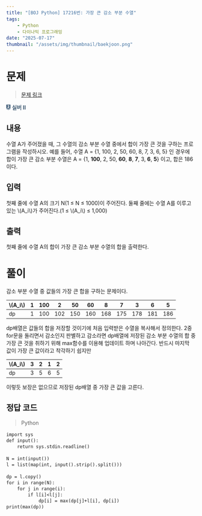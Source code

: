 ```yaml
---
title: "[BOJ Python] 17216번: 가장 큰 감소 부분 수열"
tags:
    - Python
    - 다이나믹 프로그래밍
date: "2025-07-17"
thumbnail: "/assets/img/thumbnail/baekjoon.png"
---
```


# 문제  

> [문제 링크](https://www.acmicpc.net/problem/17216)
<span style="display: inline-flex; align-items: center;">
  <img src="/img/tier/silver2.png" alt="Silver II" style="height:1em; width:auto; margin-right:4px;">
  <span style="color:#405B73; font-weight:bold;">실버 II</span>
</span>

## 내용
수열 A가 주어졌을 때, 그 수열의 감소 부분 수열 중에서 합이 가장 큰 것을 구하는 프로그램을 작성하시오.
예를 들어, 수열 A = {1, 100, 2, 50, 60, 8, 7, 3, 6, 5} 인 경우에 합이 가장 큰 감소 부분 수열은 A = {1, **100**, 2, 50, **60**, **8**, **7**, 3, **6**, **5**} 이고, 합은 186이다.

## 입력
첫째 줄에 수열 A의 크기 N(1 ≤ N ≤ 1000)이 주어진다.
둘째 줄에는 수열 A를 이루고 있는 \\(A_i\\)가 주어진다.(1 ≤ \\(A_i\\) ≤ 1,000)

## 출력
첫째 줄에 수열 A의 합이 가장 큰 감소 부분 수열의 합을 출력한다.

# 풀이
감소 부분 수열 중 값들의 가장 큰 합을 구하는 문제이다.

|\\(A_i\\)|1|100|2|50|60|8|7|3|6|5|
|---|---|---|---|---|---|---|---|---|---|---|
|dp|1|100|102|150|160|168|175|178|181|186|

dp배열은 값들의 합을 저장할 것이기에 처음 입력받은 수열을 복사해서 정의한다.
2중 for문을 돌리면서 감소인지 판별하고 감소라면 dp배열에 저장된 감소 부분 수열의 합 중 가장 큰 것을 취하기 위해 max함수를 이용해 업데이트 하며 나아간다.
반드시 마지막 값이 가장 큰 값이라고 착각하기 쉽지만 

|\\(A_i\\)|3|2|1|2|
|---|---|---|---|---|
|dp|3|5|6|5|

이렇듯 보장은 없으므로 저장된 dp배열 중 가장 큰 값을 고른다.

## 정답 코드
> Python

```
import sys  
def input():  
    return sys.stdin.readline()  
  
N = int(input())  
l = list(map(int, input().strip().split()))  
  
dp = l.copy()  
for i in range(N):  
    for j in range(i):  
        if l[i]<l[j]:  
            dp[i] = max(dp[j]+l[i], dp[i])  
print(max(dp))
```
